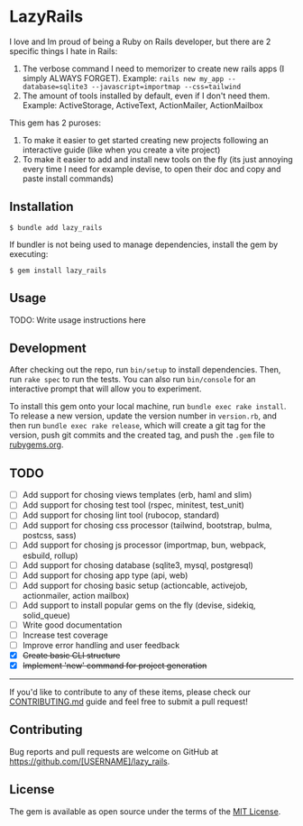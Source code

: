 # LazyRails

I love and Im proud of being a Ruby on Rails developer, but there are 2 specific things I hate in Rails:
1. The verbose command I need to memorizer to create new rails apps (I simply ALWAYS FORGET). Example: `rails new my_app --database=sqlite3 --javascript=importmap --css=tailwind`
2. The amount of tools installed by default, even if I don't need them. Example: ActiveStorage, ActiveText, ActionMailer, ActionMailbox

This gem has 2 puroses:
1. To make it easier to get started creating new projects following an interactive guide (like when you create a vite project)
2. To make it easier to add and install new tools on the fly (its just annoying every time I need for example devise, to open their doc and copy and paste install commands)

## Installation
    $ bundle add lazy_rails

If bundler is not being used to manage dependencies, install the gem by executing:

    $ gem install lazy_rails

## Usage

TODO: Write usage instructions here

## Development

After checking out the repo, run `bin/setup` to install dependencies. Then, run `rake spec` to run the tests. You can also run `bin/console` for an interactive prompt that will allow you to experiment.

To install this gem onto your local machine, run `bundle exec rake install`. To release a new version, update the version number in `version.rb`, and then run `bundle exec rake release`, which will create a git tag for the version, push git commits and the created tag, and push the `.gem` file to [rubygems.org](https://rubygems.org).

## TODO
- [ ] Add support for chosing views templates (erb, haml and slim)
- [ ] Add support for chosing test tool (rspec, minitest, test_unit)
- [ ] Add support for chosing lint tool (rubocop, standard)
- [ ] Add support for chosing css processor (tailwind, bootstrap, bulma, postcss, sass)
- [ ] Add support for chosing js processor (importmap, bun, webpack, esbuild, rollup)
- [ ] Add support for chosing database (sqlite3, mysql, postgresql)
- [ ] Add support for chosing app type (api, web)
- [ ] Add support for chosing basic setup (actioncable, activejob, actionmailer, action mailbox)
- [ ] Add support to install popular gems on the fly (devise, sidekiq, solid_queue)
- [ ] Write good documentation
- [ ] Increase test coverage
- [ ] Improve error handling and user feedback
- [x] ~~Create basic CLI structure~~
- [x] ~~Implement 'new' command for project generation~~

---

If you'd like to contribute to any of these items, please check our [CONTRIBUTING.md](CONTRIBUTING.md) guide and feel free to submit a pull request!

## Contributing

Bug reports and pull requests are welcome on GitHub at https://github.com/[USERNAME]/lazy_rails.

## License

The gem is available as open source under the terms of the [MIT License](https://opensource.org/licenses/MIT).

